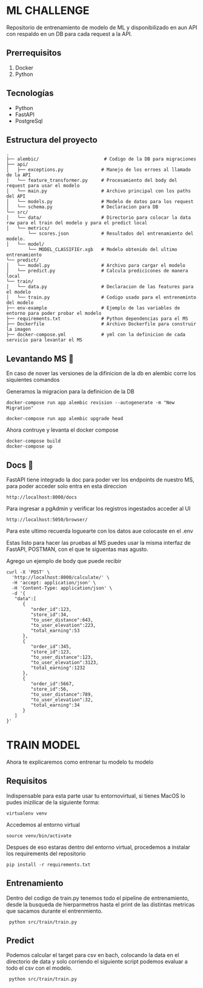 # ML CHALLENGE

Repositorio de entrenamiento de modelo de ML y disponibilizado en aun API con respaldo en un DB para cada request a la API.


## Prerrequisitos

1. Docker
2. Python

## Tecnologías

* Python
* FastAPI
* PostgreSql

## Estructura del proyecto

```
.
├── alembic/                        # Codigo de la DB para migraciones  
├── api/                          
│   ├── exceptions.py              # Manejo de los erroes al llamado de la API 
│   └── feature_transformer.py     # Procesamiento del body del request para usar el modelo
│   └── main.py                    # Archivo principal con los paths del API
│   └── models.py                  # Modelo de datos para los request
│   └── schema.py                  # Declaracion para DB
└── src/    
│   └── data/                      # Directorio para colocar la data raw para el train del modelo y para el predict local
│   └── metrics/
        └── scores.json            # Resultados del entrenamiento del modelo.
│   └── model/
        └── MODEL_CLASSIFIEr.xgb   # Modelo obtenido del ultimo entrenamiento
└── predict/    
│   └── model.py                   # Archivo para cargar el modelo
│   └── predict.py                 # Calcula predicicones de manera local
└── train/    
│   └── data.py                    # Declaracion de las features para el modelo
│   └── train.py                   # Codigo usado para el entreneminto del modelo
├── env-example                    # Ejemplo de las variables de entorno para poder probar el modelo
├── requirements.txt               # Python dependencias para el MS
├── Dockerfile                     # Archivo Dockerfile para construir la imagen
├── docker-compose.yml             # yml con la definicion de cada servicio para levantar el MS

```



## Levantando MS 🚀
En caso de nover las versiones de la difinicion de la db en alembic corre los siquientes comandos

Generamos la migracion para la definicion de la DB
```
docker-compose run app alembic revision --autogenerate -m "New Migration"
```
```
docker-compose run app alembic upgrade head
```

Ahora contruye y levanta el docker compose

```
docker-compose build
docker-compose up
```

##  Docs 🚀
FastAPI tiene integrado la doc para poder ver los endpoints de nuestro MS, para poder acceder solo entra en esta direccion

```
http://localhost:8000/docs
```

Para ingresar a pgAdmin y verificar los registros ingestados acceder al UI

```
http://localhost:5050/browser/
```
Para este ultimo recuerda loguearte con los datos aue colocaste en el .env

Estas listo para hacer las pruebas al MS puedes usar la misma interfaz de FastAPI, POSTMAN, con el que te siguentas mas agusto.

Agrego un ejemplo de body que puede recibir 

```
curl -X 'POST' \
  'http://localhost:8000/calculate/' \
  -H 'accept: application/json' \
  -H 'Content-Type: application/json' \
  -d '{
   "data":[
      {
         "order_id":123,
         "store_id":34,
         "to_user_distance":643,
         "to_user_elevation":223,
         "total_earning":53
      },
      {
         "order_id":345,
         "store_id":123,
         "to_user_distance":123,
         "to_user_elevation":3123,
         "total_earning":1232
      },
      {
         "order_id":5667,
         "store_id":56,
         "to_user_distance":789,
         "to_user_elevation":32,
         "total_earning":34
      }
   ]
}'
```

# TRAIN MODEL
Ahora te explicaremos como entrenar tu modelo tu modelo

## Requisitos

Indispensable para esta parte usar tu entornovirtual, si tienes MacOS lo pudes inizilicar de la siguiente forma:
```
virtualenv venv
```
Accedemos al entorno virtual
```
source venv/bin/activate
```
Despues de eso estaras dentro del entorno virtual, procedemos a instalar los requirements del repositorio

```
pip install -r requirements.txt
```
## Entrenamiento

Dentro del codigo de train.py tenemos todo el pipeline de entrenamiento, desde la busqueda de hierparmetros hasta el print de las distintas metricas que sacamos durante el entrenmiento.
```
 python src/train/train.py 
```
## Predict

Podemos calcular el target para csv en bach, colocando la data en el directorio de data y solo corriendo el siguiente script podemos evaluar a todo el csv con el modelo.
```
 python src/train/train.py 
```